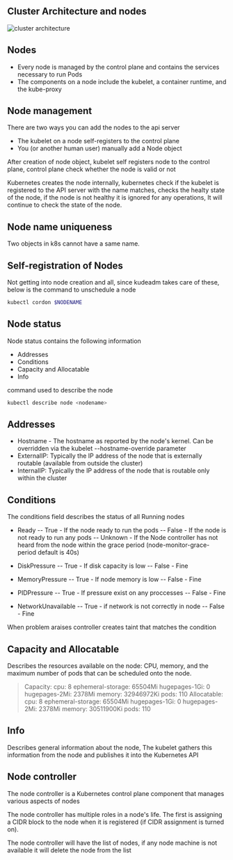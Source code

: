 ## Cluster Architecture and nodes

![cluster architecture](https://kubernetes.io/images/docs/kubernetes-cluster-architecture.svg)

## Nodes

- Every node is managed by the control plane and contains the services necessary to run Pods
- The components on a node include the kubelet, a container runtime, and the kube-proxy

## Node management

There are two ways you can add the nodes to the api server

- The kubelet on a node self-registers to the control plane
- You (or another human user) manually add a Node object

After creation of node object, kubelet self registers node to the control plane, control plane check whether the node is valid or not

Kubernetes creates the node internally, kubernetes check if the kubelet is registered to the API server with the name matches, checks the healty state of the node, if the node is not healthy it is ignored for any operations, It will continue to check the state of the node.

## Node name uniqueness

Two objects in k8s cannot have a same name.

## Self-registration of Nodes

Not getting into node creation and all, since kudeadm takes care of these, below is the command to unschedule a node
```sh
kubectl cordon $NODENAME
```
## Node status

Node status contains the following information

- Addresses
- Conditions
- Capacity and Allocatable
- Info

command used to describe the node

```sh
kubectl describe node <nodename>
```

## Addresses

- Hostname - The hostname as reported by the node's kernel. Can be overridden via the kubelet --hostname-override parameter
- ExternalIP: Typically the IP address of the node that is externally routable (available from outside the cluster)
- InternalIP: Typically the IP address of the node that is routable only within the cluster

## Conditions

The conditions field describes the status of all Running nodes

- Ready 
-- True - If the node ready to run the pods
-- False - If the node is not ready to run any pods
-- Unknown - If the Node controller has not heard from the node within the grace period (node-monitor-grace-period default is 40s)

- DiskPressure
-- True - If disk capacity is low
-- False - Fine

- MemoryPressure
 -- True - If node memory is low
 -- False - Fine

- PIDPressure
 -- True - If pressure exist on any proccesses
 -- False - Fine

- NetworkUnavailable
 -- True - if network is not correctly in node
 -- False - Fine


When problem araises controller creates taint that matches the condition

## Capacity and Allocatable

Describes the resources available on the node: CPU, memory, and the maximum number of pods that can be scheduled onto the node.

> Capacity:
  cpu:                8
  ephemeral-storage:  65504Mi
  hugepages-1Gi:      0
  hugepages-2Mi:      2378Mi
  memory:             32946972Ki
  pods:               110
Allocatable:
  cpu:                8
  ephemeral-storage:  65504Mi
  hugepages-1Gi:      0
  hugepages-2Mi:      2378Mi
  memory:             30511900Ki
  pods:               110


## Info

Describes general information about the node, The kubelet gathers this information from the node and publishes it into the Kubernetes API

## Node controller

The node controller is a Kubernetes control plane component that manages various aspects of nodes

The node controller has multiple roles in a node's life. The first is assigning a CIDR block to the node when it is registered (if CIDR assignment is turned on).

The node controller will have the list of nodes, if any node machine is not available it will delete the node from the list

